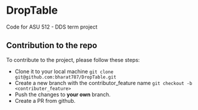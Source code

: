 # DropTable
Code for ASU 512 - DDS term project

## Contribution to the repo

To contribute to the project, please follow these steps:
- Clone it to your local machine `git clone git@github.com:bharat787/DropTable.git`
- Create a new branch with the contributor_feature name `git checkout -b <contributer_feature>`
- Push the changes to **your own** branch.
- Create a PR from github.
